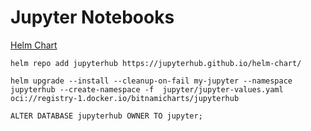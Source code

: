 # Jupyter Notebooks

[Helm Chart](https://artifacthub.io/packages/helm/bitnami/jupyterhub)

```commandline
helm repo add jupyterhub https://jupyterhub.github.io/helm-chart/
```

```commandline
helm upgrade --install --cleanup-on-fail my-jupyter --namespace jupyterhub --create-namespace -f  jupyter/jupyter-values.yaml oci://registry-1.docker.io/bitnamicharts/jupyterhub
```

```commandline
ALTER DATABASE jupyterhub OWNER TO jupyter;
```